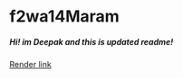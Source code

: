 # f2wa14Maram
##### Hi! im Deepak and this is updated readme!
[Render link](https://f2wa14maram.onrender.com)